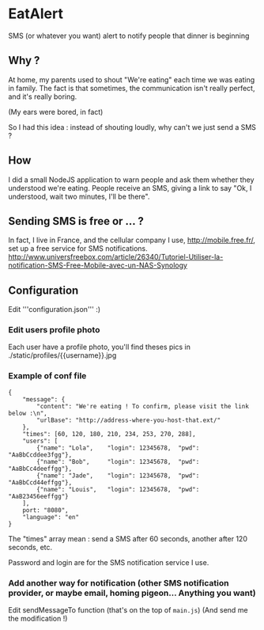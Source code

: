 # EatAlert
SMS (or whatever you want) alert to notify people that dinner is beginning
## Why ?
<!--- en --->
At home, my parents used to shout "We're eating" each time we was eating in family.
The fact is that sometimes, the communication isn't really perfect, and it's really boring.

(My ears were bored, in fact)

So I had this idea : instead of shouting loudly, why can't we just send a SMS ?
<!--- /en --->

## How
I did a small NodeJS application to warn people and ask them whether they understood we're eating. People receive an SMS, giving a link to say "Ok, I understood, wait two minutes, I'll be there".

## Sending SMS is free or ... ?
In fact, I live in France, and the cellular company I use, http://mobile.free.fr/, set up a free service for SMS notifications. http://www.universfreebox.com/article/26340/Tutoriel-Utiliser-la-notification-SMS-Free-Mobile-avec-un-NAS-Synology

## Configuration
Edit '''configuration.json''' :)

### Edit users profile photo
Each user have a profile photo, you'll find theses pics in ./static/profiles/{{username}}.jpg

### Example of conf file
```
{
    "message": {
        "content": "We're eating ! To confirm, please visit the link below :\n",
        "urlBase": "http://address-where-you-host-that.ext/"
    },
    "times": [60, 120, 180, 210, 234, 253, 270, 288],
    "users": [
        {"name": "Lola",    "login": 12345678,  "pwd": "AaBbCcddee3fgg"},
        {"name": "Bob",     "login": 12345678,  "pwd": "AaBbCc4deeffgg"},
        {"name": "Jade",    "login": 12345678,  "pwd": "AaBbCcd44effgg"},
        {"name": "Louis",   "login": 12345678,  "pwd": "AaB23456eeffgg"}
    ],
    port: "8080",
    "language": "en"
}
```
The "times" array mean : send a SMS after 60 seconds, another after 120 seconds, etc.

Password and login are for the SMS notification service I use.


### Add another way for notification (other SMS notification provider, or maybe email, homing pigeon... Anything you want)
Edit sendMessageTo function (that's on the top of ```main.js```)
(And send me the modification !)


